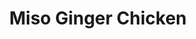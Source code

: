 ---
title: "Miso Ginger Chicken"
type: "recipe"
tags: 
  - japanese
  - chicken
  - miso
  - soy
source: "http://everybodylikessandwiches.com/2011/08/make-this-now-roasted-chicken-thighs-with-miso-and-ginger/"
---